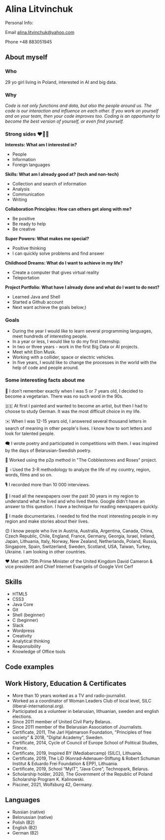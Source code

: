 # Alina Litvinchuk


Personal Info:

Email
alina.litvinchuk@yahoo.com


Phone
+48 883051945

## About myself

### Who
29 yo girl living in Poland, interested in AI and big data. 


### Why
*Code is not only functions and data, but also the people around us. The code is our interaction and influence on each other. If you work on yourself and on your team, then your code improves too. Coding is an opportunity to become the best version of yourself, or even find yourself.*

### Strong sides ❤️🎨💪

**Interests: What am I interested in?**

- People
- Information
- Foreign languages

**Skills: What am I already good at? (tech and non-tech)**

- Collection and search of information
- Analysis
- Communication
- Writing

**Collaboration Principles: How can others get along with me?**

- Be positive 
- Be ready to help 
- Be creative 

**Super Powers: What makes me special?**

- Positive thinking
- I can quickly solve problems and find answer

**Childhood Dreams: What do I want to achieve in my life?**

- Create a computer that gives virtual reality 
- Teleportation

**Project Portfolio: What have I already done and what do I want to do next?**

- Learned Java and Shell
- Started a Github account
- Next want achieve the goals below;)


### Goals


- During the year I would like to learn several programming languages, meet hundreds of interesting people. 
- In a year or less, I would like to do my first internship. 
- In two or three years - work in the first Big Data or AI projects. 
- Meet whit Elon Musk.
- Working with a collider, space or electric vehicles.
- In five years, I would like to change the processes in the world with the help of code and people around.

### Some interesting facts about me

🥕 I don’t remember exactly when I was 5 or 7 years old, I decided to become a vegetarian. There was no such word in the 90s.

🇩🇪 At first I painted and wanted to become an artist, but then I had to choose to study German. It was the most difficult choice in my life.

✉️ When I was 12-15 years old, I answered several thousand letters in search of meaning in other people's lives. I know how to sort letters and look for talented people.

🗨️ I wrote poetry and participated in competitions with them. I was inspired by the days of Belarusian-Swedish poetry.

🌹 Worked using the p2p method in "The Cobblestones and Roses" project.

👩 ♀️Used the 3-R methodology  to analyze the life of my country, region, words, films and so on.

🎙️ I recorded more than 10 000 interviews.

🔎 I read all the newspapers over the past 30 years in my region to understand what he lived and who lived there. Google didn't have an answer to this question. I have a technique for reading newspapers quickly.

🎥 I made documentaries. I needed to find the most interesting people in my region and make stories about their lives.

😊 I know people who live in Austria, Australia, Argentina, Canada, China, Czech Republic, Chile, England, France, Germany, Georgia, Israel, Ireland, Japan, Lithuania, Italy, Norway, New Zealand, Netherlands, Poland, Russia, Singapore, Spain, Switzerland, Sweden, Scotland, USA, Taiwan, Turkey, Ukraine. I am looking in other countries.

❤️ Met with 75th Prime Minister of the United Kingdom David Cameron & vice president and Chief Internet Evangelis of Google Vint Cerf

## Skills

- HTML5
- CSS3
- Java Core
- Git
- Shell (beginner)
- C (beginner)
- Slack
- Wordpress
- Creativity
- Analytical thinking
- Responsibility
- Knowledge of Office tools


## Code examples


## Work History, Education & Certificates

- More than 10 years worked as a TV and radio-journalist.
- Worked as a coordinator of Woman Leaders Club of local level, SILC (liberal-international.org).
- Participated as a volunteer in belarusian, lithuanian, sweden and english elections.
- Since 2011 member of United Civil Party Belarus.
- Since 2011 member of the Belarusian Association of Journalists.
- Certificate, 2011, The Jarl Hjalmarson Foundation, "Principles of free society" & 2018, "Digital Academy", Sweden.
- Certificate, 2014, Cycle of Council of Europe School of Political Studies, France.
- Certificate, 2019, Inspired BY (Mediabarcamp) (SILC), Lithuania.
- Certificate, 2019, The LiD (Konrad-Adenauer-Stiftung & Robert Schuman Institut & Eduardo Frei Foundation & EPP), Lithuania.
- Certificate, 2019, School “MyIT”, "Java Core", Technopark, Belarus.
- Scholarship holder, 2020, The Government of the Republic of Poland Scholarship Program K. Kalinowski.
- Pisciner, 2021, Wolfsburg 42, Germany.


## Languages

- Russian (native)
- Belorussian (native)
- Polish (B2)
- English (B2)
- German (B2)




